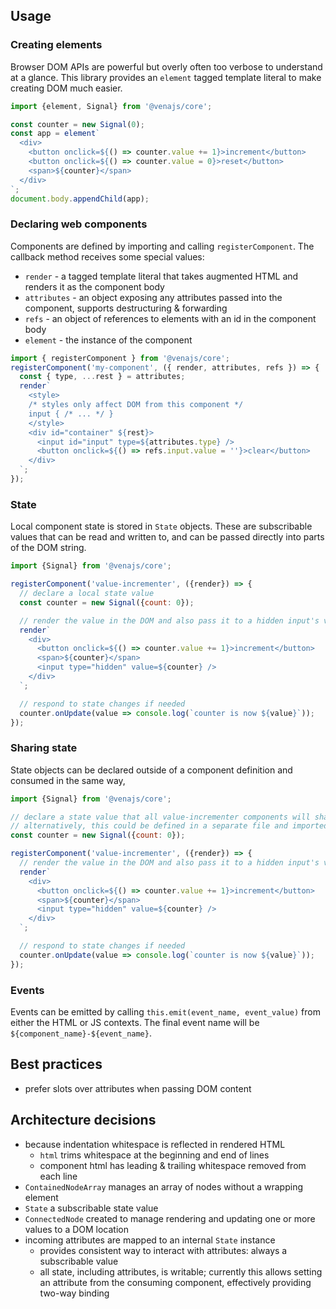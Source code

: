 ## Usage

### Creating elements

Browser DOM APIs are powerful but overly often too verbose to understand at a glance. This library provides an `element` tagged template literal to make creating DOM much easier.

```javascript
import {element, Signal} from '@venajs/core';

const counter = new Signal(0);
const app = element`
  <div>
    <button onclick=${() => counter.value += 1}>increment</button>
    <button onclick=${() => counter.value = 0}>reset</button>
    <span>${counter}</span>
  </div>
`;
document.body.appendChild(app);
```

### Declaring web components

Components are defined by importing and calling `registerComponent`. The callback method receives some special values:

* `render` - a tagged template literal that takes augmented HTML and renders it as the component body
* `attributes` - an object exposing any attributes passed into the component, supports destructuring & forwarding
* `refs` - an object of references to elements with an id in the component body
* `element` - the instance of the component

```javascript
import { registerComponent } from '@venajs/core';
registerComponent('my-component', ({ render, attributes, refs }) => {
  const { type, ...rest } = attributes;
  render`
    <style>
    /* styles only affect DOM from this component */
    input { /* ... */ }
    </style>
    <div id="container" ${rest}>
      <input id="input" type=${attributes.type} />
      <button onclick=${() => refs.input.value = ''}>clear</button>
    </div>
  `;
});
```

### State

Local component state is stored in `State` objects. These are subscribable values that can be read and written to, and can be passed directly into parts of the DOM string.

```javascript
import {Signal} from '@venajs/core';

registerComponent('value-incrementer', ({render}) => {
  // declare a local state value
  const counter = new Signal({count: 0});

  // render the value in the DOM and also pass it to a hidden input's value 
  render`
    <div>
      <button onclick=${() => counter.value += 1}>increment</button>
      <span>${counter}</span>
      <input type="hidden" value=${counter} />
    </div>
  `;

  // respond to state changes if needed
  counter.onUpdate(value => console.log(`counter is now ${value}`));
});
```

### Sharing state

State objects can be declared outside of a component definition and consumed in the same way,

```javascript
import {Signal} from '@venajs/core';

// declare a state value that all value-incrementer components will share
// alternatively, this could be defined in a separate file and imported
const counter = new Signal({count: 0});

registerComponent('value-incrementer', ({render}) => {
  // render the value in the DOM and also pass it to a hidden input's value 
  render`
    <div>
      <button onclick=${() => counter.value += 1}>increment</button>
      <span>${counter}</span>
      <input type="hidden" value=${counter} />
    </div>
  `;

  // respond to state changes if needed
  counter.onUpdate(value => console.log(`counter is now ${value}`));
});
```

### Events

Events can be emitted by calling `this.emit(event_name, event_value)` from either the HTML or JS contexts. The final event name will be `${component_name}-${event_name}`.

## Best practices

- prefer slots over attributes when passing DOM content

## Architecture decisions

- because indentation whitespace is reflected in rendered HTML
  - `html` trims whitespace at the beginning and end of lines
  - component html has leading & trailing whitespace removed from each line
- `ContainedNodeArray` manages an array of nodes without a wrapping element
- `State` a subscribable state value
- `ConnectedNode` created to manage rendering and updating one or more values to a DOM location
- incoming attributes are mapped to an internal `State` instance
  - provides consistent way to interact with attributes: always a subscribable value
  - all state, including attributes, is writable; currently this allows setting an attribute from the consuming component, effectively providing two-way binding
